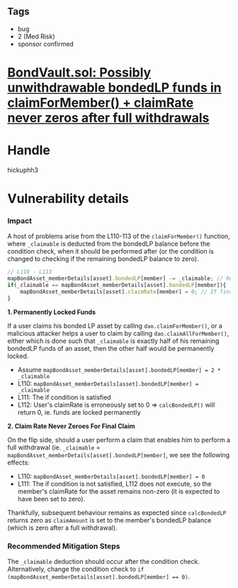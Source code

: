 ## Tags

- bug
- 2 (Med Risk)
- sponsor confirmed

# [BondVault.sol: Possibly unwithdrawable bondedLP funds in claimForMember() + claimRate never zeros after full withdrawals](https://github.com/code-423n4/2021-07-spartan-findings/issues/42) 

# Handle

hickuphh3


# Vulnerability details

### Impact

A host of problems arise from the L110-113 of the `claimForMember()` function, where `_claimable` is deducted from the bondedLP balance before the condition check, when it should be performed after (or the condition is changed to checking if the remaining bondedLP balance to zero).

```jsx
// L110 - L113
mapBondAsset_memberDetails[asset].bondedLP[member] -= _claimable; // Remove the claim amount from the user's remainder
if(_claimable == mapBondAsset_memberDetails[asset].bondedLP[member]){
	mapBondAsset_memberDetails[asset].claimRate[member] = 0; // If final claim; zero-out their claimRate
}
```

**1. Permanently Locked Funds**

If a user claims his bonded LP asset by calling `dao.claimForMember()`, or a malicious attacker helps a user to claim by calling `dao.claimAllForMember()`, either which is done such that `_claimable` is exactly half of his remaining bondedLP funds of an asset, then the other half would be permanently locked.

- Assume `mapBondAsset_memberDetails[asset].bondedLP[member] = 2 * _claimable`
- L110: `mapBondAsset_memberDetails[asset].bondedLP[member] = _claimable`
- L111: The if condition is satisfied
- L112: User's claimRate is erroneously set to 0 ⇒ `calcBondedLP()` will return 0, ie. funds are locked permanently

**2. Claim Rate Never Zeroes For Final Claim** 

On the flip side, should a user perform a claim that enables him to perform a full withdrawal (ie. `_claimable` = `mapBondAsset_memberDetails[asset].bondedLP[member]`, we see the following effects:

- L110: `mapBondAsset_memberDetails[asset].bondedLP[member] = 0`
- L111: The if condition is not satisfied, L112 does not execute, so the member's claimRate for the asset remains non-zero (it is expected to have been set to zero).

Thankfully, subsequent behaviour remains as expected since `calcBondedLP` returns zero as `claimAmount` is set to the member's bondedLP balance (which is zero after a full withdrawal).

### Recommended Mitigation Steps

The `_claimable` deduction should occur after the condition check. Alternatively, change the condition check to `if (mapBondAsset_memberDetails[asset].bondedLP[member] == 0)`.

